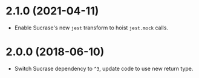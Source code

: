 # 2.1.0 (2021-04-11)

* Enable Sucrase's new `jest` transform to hoist `jest.mock` calls.

# 2.0.0 (2018-06-10)

* Switch Sucrase dependency to `^3`, update code to use new return type.
